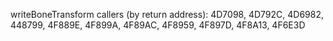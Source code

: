 writeBoneTransform callers (by return address): 4D7098, 4D792C, 4D6982, 448799, 4F889E, 4F899A, 4F89AC, 4F8959, 4F897D, 4F8A13, 4F6E3D